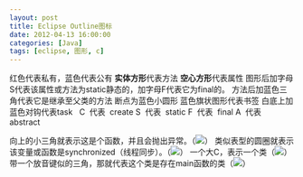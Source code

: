 ```yaml
---
layout: post
title: Eclipse Outline图标
date: 2012-04-13 16:00:00
categories: [Java]
tags: [eclipse, 图形, c]
---
```

红色代表私有，蓝色代表公有
**实体方形**代表方法
**空心方形**代表属性
图形后加字母S代表该属性或方法为static静态的，加字母F代表它为final的。
方法后加蓝色三角代表它是继承至父类的方法
断点为蓝色小圆形
蓝色旗状图形代表书签
白底上加蓝色对钩代表task
 
C  代表  create
S  代表  static
F  代表  final
A  代表  abstract
 

向上的小三角就表示这是个函数，并且会抛出异常。（![](http://p.blog.csdn.net/images/p_blog_csdn_net/pizzame/Except.bmp)）
类似表型的圆圈就表示该变量或函数是synchronized（线程同步）。（![](http://p.blog.csdn.net/images/p_blog_csdn_net/pizzame/synchronized.bmp)）
一个大C，表示一个类（![](http://p.blog.csdn.net/images/p_blog_csdn_net/pizzame/Class.bmp)）
带一个放音键似的三角，那就代表这个类是存在main函数的类（![](http://p.blog.csdn.net/images/p_blog_csdn_net/pizzame/RunClass.bmp)）

